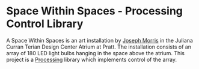 # Space Within Spaces - Processing Control Library

A Space Within Spaces is an art installation by
[Joseph Morris](https://emotivemachine.net) in the Juliana Curran Terian Design
Center Atrium at Pratt. The installation consists of an array of 180 LED light
bulbs hanging in the space above the atrium. This project is a
[Processing](https://processing.org) library which implements control of the
array.

